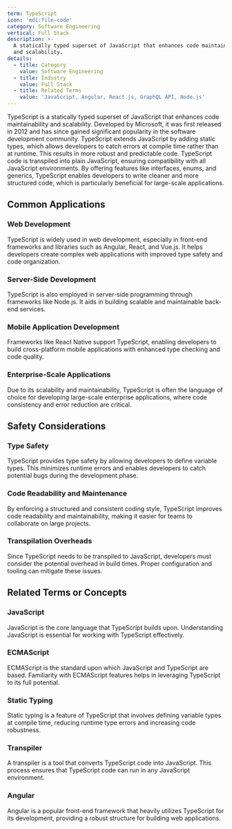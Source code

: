 ```yaml
---
term: TypeScript
icon: 'mdi:file-code'
category: Software Engineering
vertical: Full Stack
description: >-
  A statically typed superset of JavaScript that enhances code maintainability
  and scalability.
details:
  - title: Category
    value: Software Engineering
  - title: Industry
    value: Full Stack
  - title: Related Terms
    value: 'JavaScript, Angular, React.js, GraphQL API, Node.js'
---
```

TypeScript is a statically typed superset of JavaScript that enhances code maintainability and scalability. Developed by Microsoft, it was first released in 2012 and has since gained significant popularity in the software development community. TypeScript extends JavaScript by adding static types, which allows developers to catch errors at compile time rather than at runtime. This results in more robust and predictable code. TypeScript code is transpiled into plain JavaScript, ensuring compatibility with all JavaScript environments. By offering features like interfaces, enums, and generics, TypeScript enables developers to write cleaner and more structured code, which is particularly beneficial for large-scale applications.

## Common Applications

### Web Development
TypeScript is widely used in web development, especially in front-end frameworks and libraries such as Angular, React, and Vue.js. It helps developers create complex web applications with improved type safety and code organization.

### Server-Side Development
TypeScript is also employed in server-side programming through frameworks like Node.js. It aids in building scalable and maintainable back-end services.

### Mobile Application Development
Frameworks like React Native support TypeScript, enabling developers to build cross-platform mobile applications with enhanced type checking and code quality.

### Enterprise-Scale Applications
Due to its scalability and maintainability, TypeScript is often the language of choice for developing large-scale enterprise applications, where code consistency and error reduction are critical.

## Safety Considerations

### Type Safety
TypeScript provides type safety by allowing developers to define variable types. This minimizes runtime errors and enables developers to catch potential bugs during the development phase.

### Code Readability and Maintenance
By enforcing a structured and consistent coding style, TypeScript improves code readability and maintainability, making it easier for teams to collaborate on large projects.

### Transpilation Overheads
Since TypeScript needs to be transpiled to JavaScript, developers must consider the potential overhead in build times. Proper configuration and tooling can mitigate these issues.

## Related Terms or Concepts

### JavaScript
JavaScript is the core language that TypeScript builds upon. Understanding JavaScript is essential for working with TypeScript effectively.

### ECMAScript
ECMAScript is the standard upon which JavaScript and TypeScript are based. Familiarity with ECMAScript features helps in leveraging TypeScript to its full potential.

### Static Typing
Static typing is a feature of TypeScript that involves defining variable types at compile time, reducing runtime type errors and increasing code robustness.

### Transpiler
A transpiler is a tool that converts TypeScript code into JavaScript. This process ensures that TypeScript code can run in any JavaScript environment.

### Angular
Angular is a popular front-end framework that heavily utilizes TypeScript for its development, providing a robust structure for building web applications.
